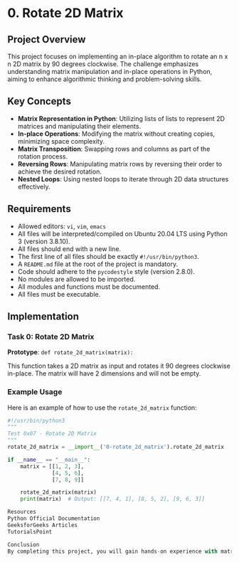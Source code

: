 # 0. Rotate 2D Matrix

## Project Overview

This project focuses on implementing an in-place algorithm to rotate an n x n 2D matrix by 90 degrees clockwise. The challenge emphasizes understanding matrix manipulation and in-place operations in Python, aiming to enhance algorithmic thinking and problem-solving skills.

## Key Concepts

- **Matrix Representation in Python**: Utilizing lists of lists to represent 2D matrices and manipulating their elements.
- **In-place Operations**: Modifying the matrix without creating copies, minimizing space complexity.
- **Matrix Transposition**: Swapping rows and columns as part of the rotation process.
- **Reversing Rows**: Manipulating matrix rows by reversing their order to achieve the desired rotation.
- **Nested Loops**: Using nested loops to iterate through 2D data structures effectively.

## Requirements

- Allowed editors: `vi`, `vim`, `emacs`
- All files will be interpreted/compiled on Ubuntu 20.04 LTS using Python 3 (version 3.8.10).
- All files should end with a new line.
- The first line of all files should be exactly `#!/usr/bin/python3`.
- A `README.md` file at the root of the project is mandatory.
- Code should adhere to the `pycodestyle` style (version 2.8.0).
- No modules are allowed to be imported.
- All modules and functions must be documented.
- All files must be executable.

## Implementation

### Task 0: Rotate 2D Matrix

**Prototype**: `def rotate_2d_matrix(matrix):`

This function takes a 2D matrix as input and rotates it 90 degrees clockwise in-place. The matrix will have 2 dimensions and will not be empty.

### Example Usage

Here is an example of how to use the `rotate_2d_matrix` function:

```python
#!/usr/bin/python3
"""
Test 0x07 - Rotate 2D Matrix
"""
rotate_2d_matrix = __import__('0-rotate_2d_matrix').rotate_2d_matrix

if __name__ == "__main__":
    matrix = [[1, 2, 3],
              [4, 5, 6],
              [7, 8, 9]]

    rotate_2d_matrix(matrix)
    print(matrix)  # Output: [[7, 4, 1], [8, 5, 2], [9, 6, 3]]

Resources
Python Official Documentation
GeeksforGeeks Articles
TutorialsPoint

Conclusion
By completing this project, you will gain hands-on experience with matrix manipulation and deepen your understanding of in-place operations, which are crucial in optimizing algorithms and data structures.